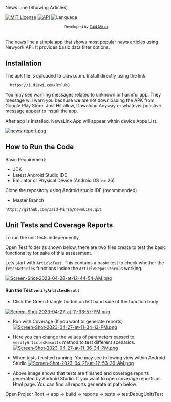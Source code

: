 
News Line (Showing Articles)

[![MIT License](https://img.shields.io/badge/License-MIT-green.svg)](https://choosealicense.com/licenses/mit/)
[![API](https://img.shields.io/badge/API-26%2B-brightgreen.svg?style=flat)](https://android-arsenal.com/api?level=26)
![Language](https://img.shields.io/badge/language-Kotlin-orange.svg)


<div align="center">
  <sub>Developed by
  <a href="https://twitter.com/zaidmirzait">Zaid Mirza</a>
</div>
<br/>

The news line a simple app that shows most popular news articles using Newyork API. It provides basic data filter options.




## Installation

The apk file is uploaded to diawi.com. Install directly using the link 

```
  https://i.diawi.com/RYFUb8
```

You may see warning messages related to unknown or harmful app. They message will warn you because we are not downloading the APK from Google Play Store. Just Hit allow, Download Anyway or whatever posstive message appear to install the app.

After app is installed. NewsLink App will appear within device Apps List.


[![news-report.png](https://i.postimg.cc/NFp2gK5z/news-report.png)](https://postimg.cc/Lgg8D6kt)
## How to Run the Code

Basic Requirement:

* JDK
* Latest Android Studio IDE
* Emulator or Physical Device (Android OS >= 26)

Clone the repository using Android studio IDE (recommended)



* Master Branch
```
https://github.com/Zaid-Mirza/newsLine.git
```


## Unit Tests and Coverage Reports

To run the unit tests independently,

Open Test folder as shown below, there are two files create to test the basic functionality for sake of this assessment.

Lets start with ```ArticleTest```. This contains a basic test to check whether the ```fetchArticles``` functions inside the ```ArticleRepository``` is working.

[![Screen-Shot-2023-04-28-at-12-44-54-AM.png](https://i.postimg.cc/HxMfDMPT/Screen-Shot-2023-04-28-at-12-44-54-AM.png)](https://postimg.cc/bDz61Zh5)
#### Run the Test ```verifyArticlesResult```

* Click  the Green triangle button on left hand side of the function body

[![Screen-Shot-2023-04-27-at-11-33-57-PM.png](https://i.postimg.cc/43kyR6W3/Screen-Shot-2023-04-27-at-11-33-57-PM.png)](https://postimg.cc/G4Kdkyw0)

* Run with Coverage (If you want to generate reports)
[![Screen-Shot-2023-04-27-at-11-34-13-PM.png](https://i.postimg.cc/fbNzrwbt/Screen-Shot-2023-04-27-at-11-34-13-PM.png)](https://postimg.cc/gxgbwb8m)

* Here you can change the values of parameters passed to ```verifyArticlesResults``` method to test different scenarios.
[![Screen-Shot-2023-04-27-at-11-36-34-PM.png](https://i.postimg.cc/zv65SNMf/Screen-Shot-2023-04-27-at-11-36-34-PM.png)](https://postimg.cc/dZ2zwbJM)

* When tests finished running. You may see following view within Android Studio
[![Screen-Shot-2023-04-28-at-12-53-36-AM.png](https://i.postimg.cc/7LJzg1L1/Screen-Shot-2023-04-28-at-12-53-36-AM.png)](https://postimg.cc/4KZnG9Vn)

* Above image shows that tests are finished and coverage reports generated by Android Studio. If you want to open coverage reports as Html page. You can find all reports generate at path below:


Open Projecr Root -> app -> build -> reports -> tests -> testDebugUnitsTest


